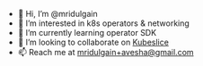 - 👋 Hi, I’m @mridulgain
- 👀 I’m interested in k8s operators & networking
- 🌱 I’m currently learning operator SDK
- 💞️ I’m looking to collaborate on [Kubeslice](https://avesha.io/documentation/kubeslice-overview/) 
- 📫 Reach me at mridulgain+avesha@gmail.com

<!---
mridul-avesha/mridul-avesha is a ✨ special ✨ repository because its `README.md` (this file) appears on your GitHub profile.
You can click the Preview link to take a look at your changes.
--->
